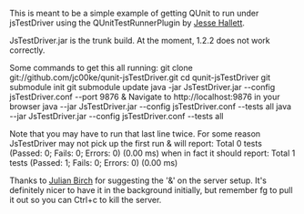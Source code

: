 This is meant to be a simple example of getting QUnit to run under jsTestDriver
using the QUnitTestRunnerPlugin by [Jesse Hallett](http://github.com/hallettj).

JsTestDriver.jar is the trunk build. At the moment, 1.2.2 does not work correctly.

Some commands to get this all running:
    git clone git://github.com/jc00ke/qunit-jsTestDriver.git
    cd qunit-jsTestDriver
    git submodule init
    git submodule update
    java -jar JsTestDriver.jar --config jsTestDriver.conf --port 9876 &
Navigate to http://localhost:9876 in your browser
    java --jar JsTestDriver.jar --config jsTestDriver.conf --tests all
    java --jar JsTestDriver.jar --config jsTestDriver.conf --tests all

Note that you may have to run that last line twice. For some reason JsTestDriver may not
pick up the first run & will report:
    Total 0 tests (Passed: 0; Fails: 0; Errors: 0) (0.00 ms)
when in fact it should report:
    Total 1 tests (Passed: 1; Fails: 0; Errors: 0) (0.00 ms)


Thanks to [Julian Birch](http://github.com/JulianBirch) for suggesting the '&' on the server setup.
It's definitely nicer to have it in the background initially, but remember
    fg
to pull it out so you can
    Ctrl+c
to kill the server.
